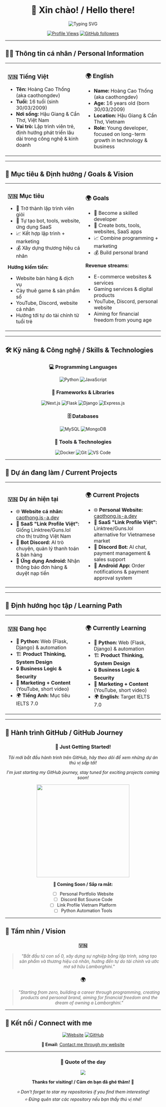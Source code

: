 <div align="center">

# 👋 Xin chào! / Hello there! 

<img src="https://readme-typing-svg.herokuapp.com?font=Fira+Code&pause=1000&color=36BCF7&center=true&vCenter=true&width=435&lines=Hi%2C+I'm+Hoàng+Cao+Thống!;16+years+old+Developer;Building+the+future+with+code!;From+Vietnam+🇻🇳" alt="Typing SVG" />

[![Profile Views](https://komarev.com/ghpvc/?username=caothongdev&color=blue&style=flat)](https://github.com/caothongdev)
[![GitHub followers](https://img.shields.io/github/followers/caothongdev?label=Followers&style=social)](https://github.com/caothongdev)

</div>

---

## 🧑‍💻 Thông tin cá nhân / Personal Information

<table>
<tr>
<td width="50%">

### 🇻🇳 Tiếng Việt
- **Tên:** Hoàng Cao Thống (aka caothongdev)
- **Tuổi:** 16 tuổi (sinh 30/03/2009)
- **Nơi sống:** Hậu Giang & Cần Thơ, Việt Nam
- **Vai trò:** Lập trình viên trẻ, định hướng phát triển lâu dài trong công nghệ & kinh doanh

</td>
<td width="50%">

### 🌍 English
- **Name:** Hoàng Cao Thống (aka caothongdev)
- **Age:** 16 years old (born 30/03/2009)
- **Location:** Hậu Giang & Cần Thơ, Vietnam
- **Role:** Young developer, focused on long-term growth in technology & business

</td>
</tr>
</table>

---

## 🚀 Mục tiêu & Định hướng / Goals & Vision

<table>
<tr>
<td width="50%">

### 🇻🇳 Mục tiêu
- 🎯 Trở thành lập trình viên giỏi
- 🤖 Tự tạo bot, tools, website, ứng dụng SaaS
- 📈 Kết hợp lập trình + marketing
- 💰 Xây dựng thương hiệu cá nhân

**Hướng kiếm tiền:**
- Website bán hàng & dịch vụ
- Cày thuê game & sản phẩm số
- YouTube, Discord, website cá nhân
- Hướng tới tự do tài chính từ tuổi trẻ

</td>
<td width="50%">

### 🌍 Goals
- 🎯 Become a skilled developer
- 🤖 Create bots, tools, websites, SaaS apps
- 📈 Combine programming + marketing
- 💰 Build personal brand

**Revenue streams:**
- E-commerce websites & services
- Gaming services & digital products
- YouTube, Discord, personal website
- Aiming for financial freedom from young age

</td>
</tr>
</table>

---

## 🛠️ Kỹ năng & Công nghệ / Skills & Technologies

<div align="center">

### 💻 Programming Languages
![Python](https://img.shields.io/badge/Python-3776AB?style=for-the-badge&logo=python&logoColor=white)
![JavaScript](https://img.shields.io/badge/JavaScript-F7DF1E?style=for-the-badge&logo=javascript&logoColor=black)

### 🚀 Frameworks & Libraries
![Next.js](https://img.shields.io/badge/Next.js-000000?style=for-the-badge&logo=next.js&logoColor=white)
![Flask](https://img.shields.io/badge/Flask-000000?style=for-the-badge&logo=flask&logoColor=white)
![Django](https://img.shields.io/badge/Django-092E20?style=for-the-badge&logo=django&logoColor=white)
![Express.js](https://img.shields.io/badge/Express.js-404D59?style=for-the-badge&logo=express&logoColor=white)

### 🗄️ Databases
![MySQL](https://img.shields.io/badge/MySQL-4479A1?style=for-the-badge&logo=mysql&logoColor=white)
![MongoDB](https://img.shields.io/badge/MongoDB-4EA94B?style=for-the-badge&logo=mongodb&logoColor=white)

### 🔧 Tools & Technologies
![Docker](https://img.shields.io/badge/Docker-2496ED?style=for-the-badge&logo=docker&logoColor=white)
![Git](https://img.shields.io/badge/Git-F05032?style=for-the-badge&logo=git&logoColor=white)
![VS Code](https://img.shields.io/badge/VS_Code-007ACC?style=for-the-badge&logo=visual-studio-code&logoColor=white)

</div>

---

## 📌 Dự án đang làm / Current Projects

<table>
<tr>
<td width="50%">

### 🇻🇳 Dự án hiện tại
- 🌐 **Website cá nhân:** [caothong.is-a.dev](https://caothong.is-a.dev)
- 🔗 **SaaS "Link Profile Việt":** Giống Linktree/Guns.lol cho thị trường Việt Nam
- 🤖 **Bot Discord:** AI trò chuyện, quản lý thanh toán & bán hàng
- 📱 **Ứng dụng Android:** Nhận thông báo đơn hàng & duyệt nạp tiền

</td>
<td width="50%">

### 🌍 Current Projects
- 🌐 **Personal Website:** [caothong.is-a.dev](https://caothong.is-a.dev)
- 🔗 **SaaS "Link Profile Việt":** Linktree/Guns.lol alternative for Vietnamese market
- 🤖 **Discord Bot:** AI chat, payment management & sales support
- 📱 **Android App:** Order notifications & payment approval system

</td>
</tr>
</table>

---

## 🌱 Định hướng học tập / Learning Path

<table>
<tr>
<td width="50%">

### 🇻🇳 Đang học
- 🐍 **Python:** Web (Flask, Django) & automation
- 🏗️ **Product Thinking, System Design**
- 🔒 **Business Logic & Security**
- 📱 **Marketing + Content** (YouTube, short video)
- 🌍 **Tiếng Anh:** Mục tiêu IELTS 7.0

</td>
<td width="50%">

### 🌍 Currently Learning
- 🐍 **Python:** Web (Flask, Django) & automation
- 🏗️ **Product Thinking, System Design**
- 🔒 **Business Logic & Security**
- 📱 **Marketing + Content** (YouTube, short video)
- 🌍 **English:** Target IELTS 7.0

</td>
</tr>
</table>

---

## 🎯 Hành trình GitHub / GitHub Journey

<div align="center">

### 🌟 Just Getting Started!
*Tôi mới bắt đầu hành trình trên GitHub, hãy theo dõi để xem những dự án thú vị sắp tới!*

*I'm just starting my GitHub journey, stay tuned for exciting projects coming soon!*

<img src="https://media.giphy.com/media/L1R1tvI9svkIWwpVYr/giphy.gif" width="300">

**🚀 Coming Soon / Sắp ra mắt:**
- [ ] Personal Portfolio Website
- [ ] Discord Bot Source Code
- [ ] Link Profile Vietnam Platform
- [ ] Python Automation Tools

</div>

---

## 🎯 Tầm nhìn / Vision

<div align="center">

### 🇻🇳
> *"Bắt đầu từ con số 0, xây dựng sự nghiệp bằng lập trình, sáng tạo sản phẩm và thương hiệu cá nhân, hướng đến tự do tài chính và ước mơ sở hữu Lamborghini."*

### 🌍
> *"Starting from zero, building a career through programming, creating products and personal brand, aiming for financial freedom and the dream of owning a Lamborghini."*

</div>

---

## 🤝 Kết nối / Connect with me

<div align="center">

[![Website](https://img.shields.io/badge/Website-caothong.is--a.dev-blue?style=for-the-badge&logo=google-chrome)](https://caothong.is-a.dev)
[![GitHub](https://img.shields.io/badge/GitHub-caothongdev-black?style=for-the-badge&logo=github)](https://github.com/caothongdev)

**📧 Email:** [Contact me through my website](https://caothong.is-a.dev)

</div>

---

<div align="center">

### 💭 Quote of the day
![](https://quotes-github-readme.vercel.app/api?type=horizontal&theme=tokyonight)

**Thanks for visiting! / Cảm ơn bạn đã ghé thăm!** 🚀

*⭐ Don't forget to star my repositories if you find them interesting!*  
*⭐ Đừng quên star các repository nếu bạn thấy thú vị nhé!*

</div>
